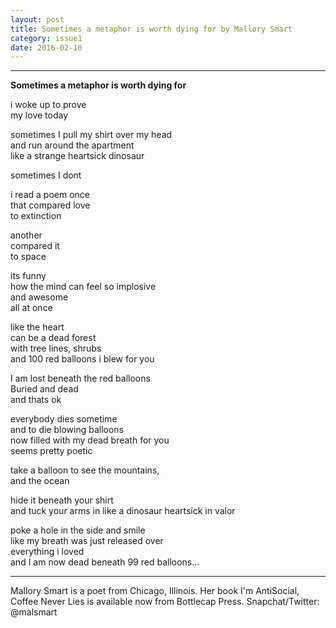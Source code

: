 ```yaml
---
layout: post
title: Sometimes a metaphor is worth dying for by Mallory Smart
category: issue1
date: 2016-02-10
---
```


___

**Sometimes a metaphor is worth dying for**

i  woke up to prove<br>
my love today<br>

sometimes I pull my shirt over my head <br>
and run around the apartment <br>
like a strange heartsick dinosaur

sometimes I dont

i read a poem once <br>
that compared love<br>
to extinction

another <br>
compared it <br>
to space

its funny <br>
how the mind can feel so implosive <br>
and awesome <br>
all at once

like the heart <br>
can be a dead forest <br>
with tree lines, shrubs<br>
and 100 red balloons i blew for you

I am lost beneath the red balloons<br>
Buried and dead<br>
and  thats ok 

everybody dies sometime <br>
and to die blowing balloons <br>
now filled with my dead breath for you<br>
seems pretty poetic

take a balloon to see the mountains,<br>
and the ocean 

hide it beneath your shirt <br>
and tuck your arms in like a dinosaur heartsick in valor

poke a hole in the side and smile <br>
like my breath was just released over <br>
everything i loved<br>
and I am now dead beneath 99 red balloons…

___

Mallory Smart is a poet from Chicago, Illinois.  Her book I'm AntiSocial, Coffee Never Lies is available now from Bottlecap Press. Snapchat/Twitter: @malsmart 
